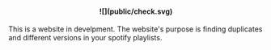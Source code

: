 <h4 align="center">
![](public/check.svg)
</h4>

This is a website in develpment.
The website's purpose is finding duplicates and different versions in your spotify playlists.

